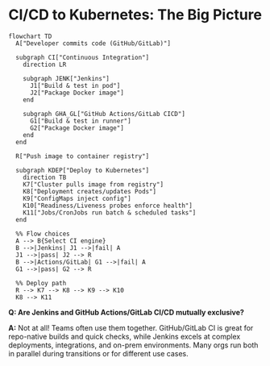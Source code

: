 # CI/CD to Kubernetes: The Big Picture

```mermaid
flowchart TD
  A["Developer commits code (GitHub/GitLab)"]

  subgraph CI["Continuous Integration"]
    direction LR

    subgraph JENK["Jenkins"]
      J1["Build & test in pod"]
      J2["Package Docker image"]
    end

    subgraph GHA_GL["GitHub Actions/GitLab CICD"]
      G1["Build & test in runner"]
      G2["Package Docker image"]
    end
  end

  R["Push image to container registry"]

  subgraph KDEP["Deploy to Kubernetes"]
    direction TB
    K7["Cluster pulls image from registry"]
    K8["Deployment creates/updates Pods"]
    K9["ConfigMaps inject config"]
    K10["Readiness/Liveness probes enforce health"]
    K11["Jobs/CronJobs run batch & scheduled tasks"]
  end

  %% Flow choices
  A --> B{Select CI engine}
  B -->|Jenkins| J1 -->|fail| A
  J1 -->|pass| J2 --> R
  B -->|Actions/GitLab| G1 -->|fail| A
  G1 -->|pass| G2 --> R

  %% Deploy path
  R --> K7 --> K8 --> K9 --> K10
  K8 --> K11
```

**Q: Are Jenkins and GitHub Actions/GitLab CI/CD mutually exclusive?**

**A:** Not at all! Teams often use them together. GitHub/GitLab CI is great for repo-native builds and quick checks, while Jenkins excels at complex deployments, integrations, and on-prem environments. Many orgs run both in parallel during transitions or for different use cases.
